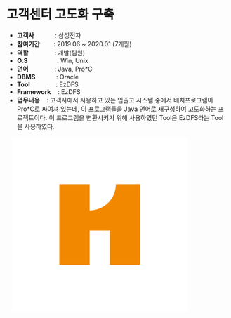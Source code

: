 # 고객센터 고도화 구축

- <b>고객사</b></span>&nbsp;&nbsp;&nbsp;&nbsp;&nbsp;&nbsp;&nbsp;&nbsp;&nbsp;&nbsp;&nbsp;&nbsp;: 삼성전자
- <b>참여기간</b>&nbsp;&nbsp;&nbsp;&nbsp;&nbsp;&nbsp;&nbsp;&nbsp;: 2019.06 ~ 2020.01 (7개월)
- <b>역활</b>&nbsp;&nbsp;&nbsp;&nbsp;&nbsp;&nbsp;&nbsp;&nbsp;&nbsp;&nbsp;&nbsp;&nbsp;&nbsp;&nbsp;&nbsp;: 개발(팀원)
- <b>O.S</b>&nbsp;&nbsp;&nbsp;&nbsp;&nbsp;&nbsp;&nbsp;&nbsp;&nbsp;&nbsp;&nbsp;&nbsp;&nbsp;&nbsp;&nbsp;&nbsp; : Win, Unix
- <b>언어</b>&nbsp;&nbsp;&nbsp;&nbsp;&nbsp;&nbsp;&nbsp;&nbsp;&nbsp;&nbsp;&nbsp;&nbsp;&nbsp;&nbsp; : Java, Pro*C
- <b>DBMS</b>&nbsp;&nbsp;&nbsp;&nbsp;&nbsp;&nbsp;&nbsp;&nbsp;&nbsp;&nbsp;&nbsp;&nbsp;: Oracle
- <b>Tool</b>&nbsp;&nbsp;&nbsp;&nbsp;&nbsp;&nbsp;&nbsp;&nbsp;&nbsp;&nbsp;&nbsp;&nbsp;&nbsp;&nbsp;&nbsp;: EzDFS
- <b>Framework</b>&nbsp;&nbsp;&nbsp;&nbsp;: EzDFS
- <b>업무내용</b>&nbsp;&nbsp;&nbsp;&nbsp;: 고객사에서 사용하고 있는 입출고 시스템 중에서 배치프로그램이 Pro*C로 짜여져 있는데, 이 프로그램들을 Java 언어로 재구성하여 고도화하는 프로젝트이다. 이 프로그램을 변환시키기 위해 사용하였던 Tool은 EzDFS라는 Tool을 사용하였다.  

&nbsp;&nbsp;&nbsp;<img src="projects/haesang.png" width="400">

